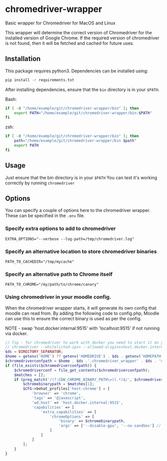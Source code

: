 # chromedriver-wrapper

Basic wrapper for Chromedriver for MacOS and Linux

This wrapper will determine the correct version of Chromedriver for the installed version of Google Chrome.
If the required version of chromedriver is not found, then it will be fetched and cached for future uses.

## Installation

This package requires python3. Dependencies can be installed using:

```sh
pip install -r requirements.txt
```

After installing dependencies, ensure that the `bin` directory is in your `$PATH`.

Bash:

```sh
if [ -d "/home/example/git/chromedriver-wrapper/bin" ]; then
    export PATH="/home/example/git/chromedriver-wrapper/bin:$PATH"
fi
```

zsh:
```zsh
if [ -d "/home/example/git/chromedriver-wrapper/bin" ]; then
    path="/home/example/git/chromedriver-wrapper/bin $path"
    export PATH
fi
```

## Usage

Just ensure that the bin directory is in your `$PATH`
You can test it's working correctly by running `chromedriver`

## Options

You can specify a couple of options here to the chromedriver wrapper. These can be specified in the `.env` file.

### Specify extra options to add to chromedriver

```
EXTRA_OPTIONS="--verbose --log-path=/tmp/chromedriver.log"
```

### Specify an alternative location to store chromedriver binaries

```
PATH_TO_CACHEDIR="/tmp/mycache"
```

### Specify an alternative path to Chrome itself

```
PATH_TO_CHROME="/my/path/to/chrome/canary"
```
### Using chromedriver in your moodle config.
When the chromedriver wrapper starts, it will generate its own config that moodle can read from.
By adding the following code to config.php, Moodle can use this to ensure the correct binary is used as per
the config.

NOTE - swap 'host.docker.internal:9515' with 'localhost:9515' if not running via docker.

```php
// Tip - for chromedriver to work with docker you need to start it on your host as follows:
// chromedriver --whitelisted-ips= --allowed-origins=host.docker.internal
$ds = DIRECTORY_SEPARATOR;
$home = getenv('HOME') ?? getenv('HOMEDRIVE') . $ds . getenv('HOMEPATH');
$chromedriverconfpath = $home . $ds .'.chromedriver_wrapper' . $ds . 'config';
if (file_exists($chromedriverconfpath)) {
    $chromedriverconf = file_get_contents($chromedriverconfpath);
    $matches = [];
    if (preg_match('/(?:CDW_CHROME_BINARY_PATH\=)(.*)$/', $chromedriverconf, $matches) && count($matches) >= 2) {
        $chromebinarypath = $matches[1];
        $CFG->behat_profiles['host-chrome'] = [
            'browser' => 'chrome',
            'tags' => '@javascript',
            'wd_host' => 'host.docker.internal:9515',
            'capabilities' => [
                'extra_capabilities' => [
                    'chromeOptions' => [
                        'binary' => $chromebinarypath,
                        'args' => ['--disable-gpu', '--no-sandbox'] // Additional Chrome arguments
                    ]
                ]
            ]
        ];
    }
}
```
